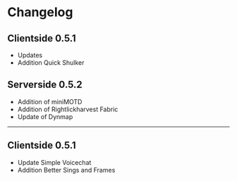 # Changelog
## Clientside 0.5.1
* Updates
* Addition Quick Shulker
## Serverside 0.5.2
* Addition of miniMOTD
* Addition of Rightlickharvest Fabric
* Update of Dynmap
---
## Clientside 0.5.1
* Update Simple Voicechat
* Addition Better Sings and Frames
